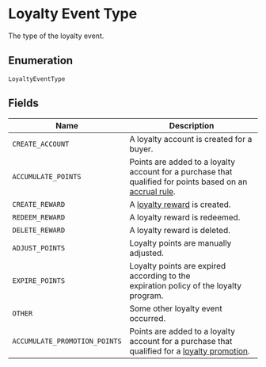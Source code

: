 
# Loyalty Event Type

The type of the loyalty event.

## Enumeration

`LoyaltyEventType`

## Fields

| Name | Description |
|  --- | --- |
| `CREATE_ACCOUNT` | A loyalty account is created for a buyer. |
| `ACCUMULATE_POINTS` | Points are added to a loyalty account for a purchase that<br>qualified for points based on an [accrual rule](../../doc/models/loyalty-program-accrual-rule.md). |
| `CREATE_REWARD` | A [loyalty reward](../../doc/models/loyalty-reward.md) is created. |
| `REDEEM_REWARD` | A loyalty reward is redeemed. |
| `DELETE_REWARD` | A loyalty reward is deleted. |
| `ADJUST_POINTS` | Loyalty points are manually adjusted. |
| `EXPIRE_POINTS` | Loyalty points are expired according to the<br>expiration policy of the loyalty program. |
| `OTHER` | Some other loyalty event occurred. |
| `ACCUMULATE_PROMOTION_POINTS` | Points are added to a loyalty account for a purchase that<br>qualified for a [loyalty promotion](../../doc/models/loyalty-promotion.md). |

